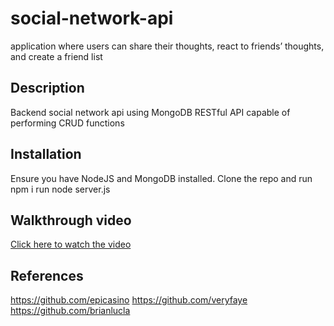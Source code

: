 # social-network-api
application where users can share their thoughts, react to friends’ thoughts, and create a friend list

## Description
Backend social network api using MongoDB
RESTful API capable of performing CRUD functions

## Installation
Ensure you have NodeJS and MongoDB installed.
Clone the repo and run npm i
run node server.js

## Walkthrough video
[Click here to watch the video](https://drive.google.com/file/d/1YbCGxiqT4qmsxUYu1Y1dNcpEGj99S7lb/view)

## References

https://github.com/epicasino
https://github.com/veryfaye
https://github.com/brianlucla

